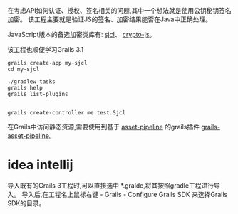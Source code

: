 

在考虑API如何认证、授权、签名相关的问题,其中一个想法就是使用公钥秘钥签名加密。
该工程主要就是验证JS的签名、加密结果能否在Java中正确处理。

JavaScript版本的备选加密类库有: [sjcl](https://github.com/bitwiseshiftleft/sjcl)、
[crypto-js](https://github.com/brix/crypto-js/tree/develop/src)。

该工程也顺便学习Grails 3.1

```
grails create-app my-sjcl
cd my-sjcl

./gradlew tasks
grails help
grails list-plugins


grails create-controller me.test.Sjcl
```

在Grails中访问静态资源,需要使用到基于 [asset-pipeline](https://github.com/bertramdev/asset-pipeline)
的grails插件 [grails-asset-pipeline](http://bertramdev.github.io/grails-asset-pipeline/)。

# idea intellij

导入既有的Grails 3工程时,可以直接选中 *.gralde,将其按照gradle工程进行导入。
导入后,在工程名上鼠标右键 - Grails - Configure Grails SDK 来选择Grails SDK的目录。